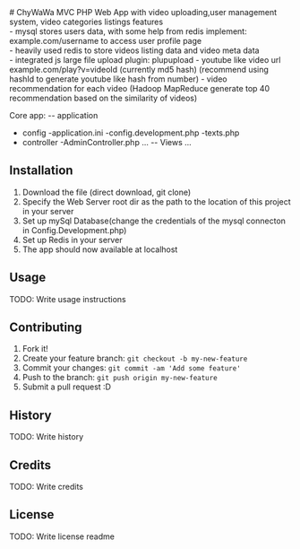 <snippet>
  <content>
# ChyWaWa
MVC PHP Web App with video uploading,user management system, video categories listings features <br>
- mysql stores users data, with some help from redis implement:  example.com/username to access user profile page<br>
- heavily used redis to store videos listing data and video meta data<br>
- integrated js large file upload plugin: plupupload
- youtube like video url  example.com/play?v=videoId (currently md5 hash) (recommend using hashId to generate youtube like hash from number)
- video recommendation for each video (Hadoop MapReduce generate top 40 recommendation based on the similarity of videos)

Core app:
-- application 
  - config
    -application.ini
    -config.development.php
    -texts.php
  - controller
    -AdminController.php
    ...
-- Views
   ...
   
   
## Installation
1. Download the file (direct download, git clone)
2. Specify the Web Server root dir as the path to the location of this project in your server
3. Set up mySql Database(change the credentials of the mysql connecton in Config.Development.php)
4. Set up Redis in your server
5. The app should now available at localhost

## Usage
TODO: Write usage instructions
## Contributing
1. Fork it!
2. Create your feature branch: `git checkout -b my-new-feature`
3. Commit your changes: `git commit -am 'Add some feature'`
4. Push to the branch: `git push origin my-new-feature`
5. Submit a pull request :D
## History
TODO: Write history
## Credits
TODO: Write credits
## License
TODO: Write license
</content>
  <tabTrigger>readme</tabTrigger>
</snippet>
